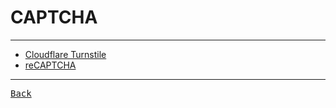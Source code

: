 # CAPTCHA

---

- [Cloudflare Turnstile](https://www.cloudflare.com/application-services/products/turnstile/)
- [reCAPTCHA](https://developers.google.com/recaptcha)

---

[<kbd> Back </kbd>](./../readme.md)
